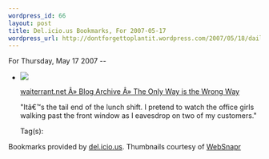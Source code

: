 ```yaml
--- 
wordpress_id: 66
layout: post
title: Del.icio.us Bookmarks, For 2007-05-17
wordpress_url: http://dontforgettoplantit.wordpress.com/2007/05/18/daily-delicious-22/
---
```

<p class="daily-delicious-header">For Thursday, May 17 2007 --</p>
<ul class="daily-delicious">
    <li><img src="http://images.websnapr.com/?url=http://waiterrant.net/?p=450"> <p><a href="http://waiterrant.net/?p=450" title="http://waiterrant.net/?p=450">waiterrant.net Â» Blog Archive Â» The Only Way is the Wrong Way</a></p>
<p>&quot;Itâ€™s the tail end of the lunch shift. I pretend to watch the office girls walking past the front window as I eavesdrop on two of my customers.&quot;</p><div class="daily-delicious-tags">Tag(s): </div></li></ul><p class="daily-delicious-footer">Bookmarks provided by <a href="http://del.icio.us/cyu">del.icio.us</a>.  Thumbnails courtesy of <a href="http://websnapr.com">WebSnapr</a>
